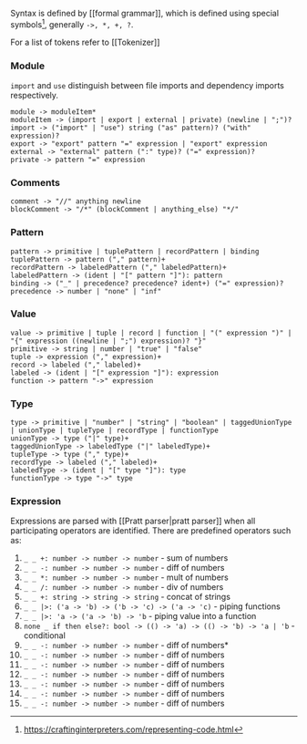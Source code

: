 Syntax is defined by [[formal grammar]], which is defined using special symbols[^1], generally `->, *, +, ?`.

For a list of tokens refer to [[Tokenizer]]

### Module

`import` and `use` distinguish between file imports and dependency imports respectively.

```
module -> moduleItem*
moduleItem -> (import | export | external | private) (newline | ";")?
import -> ("import" | "use") string ("as" pattern)? ("with" expression)?
export -> "export" pattern "=" expression | "export" expression
external -> "external" pattern (":" type)? ("=" expression)?
private -> pattern "=" expression
```

### Comments

```
comment -> "//" anything newline
blockComment -> "/*" (blockComment | anything_else) "*/"
```

### Pattern

```
pattern -> primitive | tuplePattern | recordPattern | binding
tuplePattern -> pattern ("," pattern)+
recordPattern -> labeledPattern ("," labeledPattern)+
labeledPattern -> (ident | "[" pattern "]"): pattern
binding -> ("_" | precedence? precedence? ident+) ("=" expression)?
precedence -> number | "none" | "inf"
```

### Value

```
value -> primitive | tuple | record | function | "(" expression ")" | "{" expression ((newline | ";") expression)? "}"
primitive -> string | number | "true" | "false"
tuple -> expression ("," expression)+
record -> labeled ("," labeled)+
labeled -> (ident | "[" expression "]"): expression
function -> pattern "->" expression
```

### Type

```
type -> primitive | "number" | "string" | "boolean" | taggedUnionType | unionType | tupleType | recordType | functionType
unionType -> type ("|" type)+
taggedUnionType -> labeledType ("|" labeledType)+
tupleType -> type ("," type)+
recordType -> labeled ("," labeled)+
labeledType -> (ident | "[" type "]"): type
functionType -> type "->" type
```

### Expression

Expressions are parsed with [[Pratt parser|pratt parser]] when all participating operators are identified. There are predefined operators such as:

1. `_ _ +: number -> number -> number` - sum of numbers
2. `_ _ -: number -> number -> number` - diff of numbers
3. `_ _ *: number -> number -> number` - mult of numbers
4. `_ _ /: number -> number -> number` - div of numbers
5. `_ _ +: string -> string -> string` - concat of strings
6. `_ _ |>: ('a -> 'b) -> ('b -> 'c) -> ('a -> 'c)` - piping functions
7. `_ _ |>: 'a -> ('a -> 'b) -> 'b` - piping value into a function
8. `none _ if then else?: bool -> (() -> 'a) -> (() -> 'b) -> 'a | 'b` - conditional
9. `_ _ -: number -> number -> number` - diff of numbers*
10. `_ _ -: number -> number -> number` - diff of numbers
11. `_ _ -: number -> number -> number` - diff of numbers
12. `_ _ -: number -> number -> number` - diff of numbers
13. `_ _ -: number -> number -> number` - diff of numbers
14. `_ _ -: number -> number -> number` - diff of numbers
15. `_ _ -: number -> number -> number` - diff of numbers

[^1]: https://craftinginterpreters.com/representing-code.html